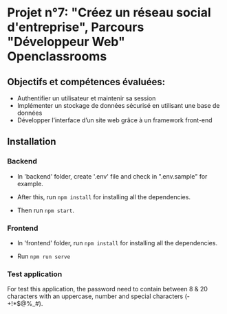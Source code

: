 # Projet n°7: "Créez un réseau social d'entreprise", Parcours "Développeur Web" Openclassrooms 
<h2>Objectifs et compétences évaluées:</h2>
<ul>
  <li>
    Authentifier un utilisateur et maintenir sa session
  </li>
  <li>
    Implémenter un stockage de données sécurisé en utilisant une base de données
  </li>
  <li>
    Développer l’interface d’un site web grâce à un framework front-end
  </li>
</ul>

<h2>Installation</h2>
<h3>Backend</h3>

- In 'backend' folder, create '.env' file and check in ".env.sample" for example. 

- After this, run <code>npm install</code> for installing all the dependencies.

- Then run <code>npm start</code>.


<h3>Frontend</h3>

- In 'frontend' folder,  run <code>npm install</code> for installing all the dependencies.

- Run <code>npm run serve</code>


### Test application

For test this application, the password need to contain between 8 & 20 characters with an uppercase, number and special characters (-+!*$@%_#).
